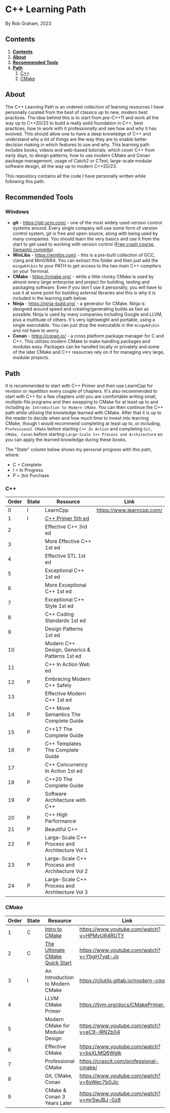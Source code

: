 # C++ Learning Path
By Rob Graham, 2023

## Contents
1. [**Contents**](#contents)
1. [**About**](#about)
1. [**Recommended Tools**](#recommended-tools)
1. [**Path**](#path)
    1. [C++](#path_cpp)
    1. [CMake](#path_cmake)

## About
The C++ Learning Path is an ordered collection of learning resources I have personally curated from the best of classics up to new, modern best practices. The idea behind this is to start from pre-C++11 and work all the way up to C++20/23 to build a really solid foundation in C++, best practices, how to work with it professionally and see how and why it has evolved. This should allow one to have a deep knowledge of C++ and understand why a lot of things are the way they are to enable better decision making in which features to use and why. This learning path includes books, videos and web-based tutorials, which cover C++ from early days, to design patterns, how to use modern CMake and Conan package management, usage of Catch2 or CTest, large-scale modular software design, all the way up to modern C++20/23.

This repository contains all the code I have personally written while following this path.

## Recommended Tools
### Windows
- **git** - https://git-scm.com/ - one of the most widely used version control systems around. Every single company will use some form of version control system, git is free and open-source, along with being used by many companies. You should learn the very basics and use it from the start to get used to working with version control \([Free crash course](https://www.udemy.com/course/git-and-github-crash-course-creating-a-repository-from-scratch/), [Semantic commits](https://nitayneeman.com/posts/understanding-semantic-commit-messages-using-git-and-angular/)\).
- **WinLibs** - https://winlibs.com/ - this is a pre-built collection of GCC, clang and MinGW64. You can extract this folder and then just add the `mingw64\bin` to your PATH to get access to the two main C++ compilers on your Terminal.
- **CMake** - https://cmake.org/ - while a little clunky CMake is used by almost every large enterprise and project for building, testing and packaging software. Even if you don't use it personally, you will have to use it at some point for building external libraries and this is why it is included in the learning path below.
- **Ninja** - https://ninja-build.org/ - a generator for CMake. Ninja is designed around speed and creating/generating builds as fast as possible. Ninja is used by many companies including Google and LLVM, plus a multitude of others. It's very lightweight and portable, using a single executable. You can just drop the executable in the `mingw64\bin` and not have to worry.
- **Conan** - https://conan.io/ - a cross platform package manager for C and C++. This utilizes modern CMake to make handling packages and modules easy. Packages can be handled locally or privately and some of the later CMake and C++ resources rely on it for managing very large, modular projects.

## Path
It is recommended to start with C++ Primer and then use LearnCpp for revision or repetition every couple of chapters. It's also recommended to start with C++ for a few chapters until you are comfortable writing small, multiple-file programs and then swapping to CMake for at least up to and including `An Introduction to Modern CMake`. You can then continue the C++ path while utilising the knowledge learned with CMake. After that it is up to the reader to decide when and how much time to invest into learning CMake, though I would recommend completing at least up to, or including, `Professional CMake` before starting `C++ In Action` and completing `Git, CMake, Conan` before starting `Large-Scale C++ Process and Architecture` so you can apply the learned knowledge during these books.

The "State" column below shows my personal progress with this path, where:
- C = Complete
- I = In Progress
- P = (to) Purchase

<a name="path_cpp"></a>
### **C++**
|Order|State|Resource|Link|
|---|---|---|---|
|  0|I| LearnCpp | https://www.learncpp.com/
|  1|I| [C++ Primer 5th ed](cpp/01_cpp_primer)
|  2| | Effective C++ 3rd ed
|  3| | More Effective C++ 1st ed
|  4| | Effective STL 1st ed
|  5| | Exceptional C++ 1st ed
|  6| | More Exceptional C++ 1st ed
|  7| | Exceptional C++ Style 1st ed
|  8| | C++ Coding Standards 1st ed
|  9| | Design Patterns 1st ed
| 10| | Modern C++ Design, Generics & Patterns 1st ed
| 11| | C++ In Action Web ed
| 12|P| Embracing Modern C++ Safely 
| 13| | Effective Modern C++ 1st ed 
| 14|P| C++ Move Semantics The Complete Guide
| 15|P| C++17 The Complete Guide
| 16|P| C++ Templates The Complete Guide
| 17| | C++ Concurrency In Action 1st ed
| 18|P| C++20 The Complete Guide
| 19|P| Software Architecture with C++
| 20|P| C++ High Performance
| 21|P| Beautiful C++
| 22|P| Large-Scale C++ Process and Architecture Vol 1
| 23|P| Large-Scale C++ Process and Architecture Vol 2
| 24|P| Large-Scale C++ Process and Architecture Vol 3

<a name="path_cmake"/></a>
### **CMake**
|Order|State|Resource|Link|
|---|---|---|---|
| 1|C| [Intro to CMake](cmake/01_intro_to_cmake) | https://www.youtube.com/watch?v=HPMvU64RUTY
| 2|C| [The Ultimate CMake Quick Start](cmake/02_ultimate_quick_start) | https://www.youtube.com/watch?v=YbgH7yat-Jo
| 3|I| An Introduction to Modern CMake | https://cliutils.gitlab.io/modern-cmake/
| 4| | LLVM CMake Primer | https://llvm.org/docs/CMakePrimer.html
| 5| | Modern CMake for Modular Design | https://www.youtube.com/watch?v=eC9-iRN2b04
| 6| | Effective CMake | https://www.youtube.com/watch?v=bsXLMQ6WgIk
| 7| | Professional CMake | https://crascit.com/professional-cmake/
| 8| | Git, CMake, Conan | https://www.youtube.com/watch?v=6sWec7b0JIc
| 9| | CMake & Conan 3 Years Later | https://www.youtube.com/watch?v=mrSwJBJ-0z8

<td></tr>
</table>
